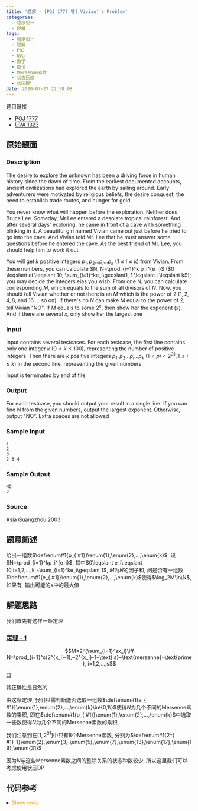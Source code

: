 ```yaml
---
title: '题解 - [POJ 1777 等] Vivian''s Problem'
categories:
  - 程序设计
  - 题解
tags:
  - 程序设计
  - 题解
  - POJ
  - UVa
  - 数学
  - 数论
  - Mersenne素数
  - 状态压缩
  - 状压DP
date: 2020-07-27 22:58:08
---
```

题目链接

- [POJ 1777](https://poj.org/problem?id=1777)
- [UVA 1323](https://vjudge.net/problem/UVA-1323/origin)

<!-- more -->

## 原始题面

### Description

The desire to explore the unknown has been a driving force in human history since the dawn of time. From the earliest documented accounts, ancient civilizations had explored the earth by sailing around. Early adventurers were motivated by religious beliefs, the desire conquest, the need to establish trade routes, and hunger for gold

You never know what will happen before the exploration. Neither does Bruce Lee. Someday, Mr.Lee entered a desolate tropical rainforest. And after several days' exploring, he came in front of a cave with something blinking in it. A beautiful girl named Vivian came out just before he tried to go into the cave. And Vivian told Mr. Lee that he must answer some questions before he entered the cave. As the best friend of Mr. Lee, you should help him to work it out

You will get $k$ positive integers $p_1, p_2 ... p_i ... p_k$ ($1 \leqslant i \leqslant k$) from Vivian. From these numbers, you can calculate $N, N=\prod_{i=1}^k p_i^{e_i}$ ($0 \leqslant ei \leqslant 10, \sum_{i=1}^ke_i\geqslant1, 1 \leqslant i \leqslant k$); you may decide the integers eias you wish. From one N, you can calculate corresponding $M$, which equals to the sum of all divisors of $N$. Now, you should tell Vivian whether or not there is an $M$ which is the power of $2$ ($1,2, 4, 8$, and $16$ … so on). If there's no $N$ can make M equal to the power of 2, tell Vivian "NO". If $M$ equals to some $2^x$, then show her the exponent ($x$). And if there are several $x$, only show her the largest one

### Input

Input contains several testcases. For each testcase, the first line contains only one integer $k$ ($0 < k \leqslant  100$), representing the number of positive integers. Then there are $k$ positive integers $p_1, p_2 ... p_i ... p_k$ ($1 < pi < 2^{31}, 1 \leqslant  i \leqslant  k$) in the second line, representing the given numbers

Input is terminated by end of file

### Output

For each testcase, you should output your result in a single line. If you can find N from the given numbers, output the largest exponent. Otherwise, output "NO". Extra spaces are not allowed

### Sample Input

```input1
1
2
3
2 3 4
```

### Sample Output

```output1
NO
2
```

### Source

Asia Guangzhou 2003

## 题意简述

给出一组数$\def\enum#1{p_{ #1}}\enum{1},\enum{2},...,\enum{k}$, 设$N=\prod_{i=1}^kp_i^{e_i}$, 其中$0\leqslant e_i\leqslant 10,i=1,2,...,k,~\sum_{i=1}^ke_i\geqslant 1$, $M$为$N$的因子和, 问是否有一组数$\def\enum#1{e_{ #1}}\enum{1},\enum{2},...,\enum{k}$使得$\log_2M\in\N$, 如果有, 输出可能的$x$中的最大值

## 解题思路

我们首先有这样一条定理

### <a href="#end-t-1" id="t-1">定理 - 1</a>

$$M=2^{\sum_{i=1}^sx_i}\iff N=\prod_{i=1}^s(2^{x_i}-1),~2^{x_i}-1~\text{is}~\text{mersenne}~\text{prime}, i=1,2,...,s$$

<a href="#t-1" id="end-t-1">$\Box$</a>

其正确性是显然的

由这条定理, 我们只需判断能否选取一组数$\def\enum#1{e_{ #1}}\enum{1},\enum{2},...,\enum{k}\in\{0,1\}$使得$N$为几个不同的Mersenne素数的乘积, 即在$\def\enum#1{p_{ #1}}\enum{1},\enum{2},...,\enum{k}$中选取一些数使得$N$为几个不同的Mersenne素数的乘积

我们注意到在$[1,2^{31}]$中只有$8$个Mersenne素数, 分别为$\def\enum#1{2^{ #1}-1}\enum{2},\enum{3},\enum{5},\enum{7},\enum{13},\enum{17},\enum{19},\enum{31}$

因为$N$与这些Mersenne素数之间的整除关系的状态种数较少, 所以这里我们可以考虑使用状压DP

## 代码参考

<details>
<summary><font color='orange'>Show code</font></summary>

```cpp
/*
 * @Author: Tifa
 * @LastEditTime: 2020-07-27 22:58:08
 * @Description: POJ 1777, UVA 1323
 */
const int S = 1 << 8, mers_exp[] = {2, 3, 5, 7, 13, 17, 19, 31};

#define mers_pri(i) ((1 << mers_exp[i]) - 1)

int judge(int n) {
  int ans = 0;
  for (int i = 0; i < 8; ++i)
    if (n % mers_pri(i) == 0) {
      ans |= (1 << i);
      n /= mers_pri(i);
    }
  return n == 1 ? ans : 0;
}

bool f[S];
int  status[S];

int main() {
  int k;
  while (~scanf("%d", &k)) {
    memset(f, 0, sizeof(f));
    int cnt_status = 0;
    for (int i = 1, _; i <= k; ++i) {
      scanf("%d", &_);
      if (_ = judge(_)) f[status[++cnt_status] = _] = 1;
    }
    for (int i = 1; i <= cnt_status; ++i)
      for (int j = 0; j < S; ++j)
        if (f[j] && !(j & status[i])) f[j | status[i]] = 1;
    int ans = 0;
    for (int i = S - 1, _ = 0; i; --i, _ = 0)
      if (f[i]) {
        for (int j = 0; j < 8; ++j)
          if ((1 << j) & i) _ += mers_exp[j];
        ans < _ ? ans = _ : 0;
      }
    if (ans)
      printf("%d\n", ans);
    else
      puts("NO");
  }
}
```

</details>
